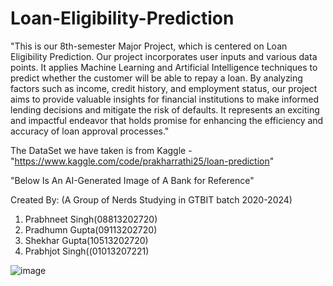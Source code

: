 # Loan-Eligibility-Prediction

"This is our 8th-semester Major Project, which is centered on Loan Eligibility Prediction. Our project incorporates user inputs and various data points. It applies Machine Learning and Artificial Intelligence techniques to predict whether the customer will be able to repay a loan. By analyzing factors such as income, credit history, and employment status, our project aims to provide valuable insights for financial institutions to make informed lending decisions and mitigate the risk of defaults. It represents an exciting and impactful endeavor that holds promise for enhancing the efficiency and accuracy of loan approval processes."

The DataSet we have taken is from Kaggle - "https://www.kaggle.com/code/prakharrathi25/loan-prediction"


"Below Is An AI-Generated Image of A Bank for Reference"

Created By: (A Group of Nerds Studying in GTBIT batch 2020-2024)

1) Prabhneet Singh(08813202720)
2) Pradhumn Gupta(09113202720)
3) Shekhar Gupta(10513202720)
4) Prabhjot Singh((01013207221)

   

![image](https://github.com/prabhintern/Loan-Eligibility-Prediction/assets/141141575/686d2841-c8bc-4a6d-b8d6-e62f2644707f)
